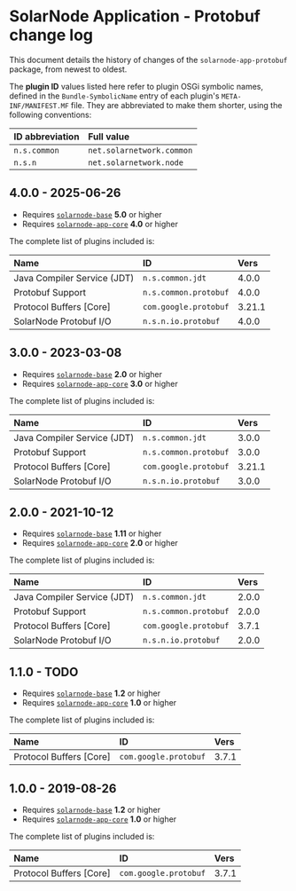# SolarNode Application - Protobuf change log

This document details the history of changes of the `solarnode-app-protobuf` package, from newest to
oldest.

The **plugin ID** values listed here refer to plugin OSGi symbolic names, defined in the
`Bundle-SymbolicName` entry of each plugin's `META-INF/MANIFEST.MF` file. They are abbreviated to
make them shorter, using the following conventions:

| ID abbreviation | Full value                |
|:----------------|:--------------------------|
| `n.s.common`    | `net.solarnetwork.common` |
| `n.s.n`         | `net.solarnetwork.node`   |

## 4.0.0 - 2025-06-26

 * Requires [`solarnode-base`](../../solarnode-base/debian) **5.0** or higher
 * Requires [`solarnode-app-core`](../../solarnode-app-core/debian) **4.0** or higher

The complete list of plugins included is:

| Name                        | ID                    | Vers   |
|:----------------------------|:----------------------|:-------|
| Java Compiler Service (JDT) | `n.s.common.jdt`      | 4.0.0  |
| Protobuf Support            | `n.s.common.protobuf` | 4.0.0  |
| Protocol Buffers [Core]     | `com.google.protobuf` | 3.21.1 |
| SolarNode Protobuf I/O      | `n.s.n.io.protobuf`   | 4.0.0  |

## 3.0.0 - 2023-03-08

 * Requires [`solarnode-base`](../../solarnode-base/debian) **2.0** or higher
 * Requires [`solarnode-app-core`](../../solarnode-app-core/debian) **3.0** or higher

The complete list of plugins included is:

| Name                        | ID                    | Vers   |
|:----------------------------|:----------------------|:-------|
| Java Compiler Service (JDT) | `n.s.common.jdt`      | 3.0.0  |
| Protobuf Support            | `n.s.common.protobuf` | 3.0.0  |
| Protocol Buffers [Core]     | `com.google.protobuf` | 3.21.1 |
| SolarNode Protobuf I/O      | `n.s.n.io.protobuf`   | 3.0.0  |


## 2.0.0 - 2021-10-12

 * Requires [`solarnode-base`](../../solarnode-base/debian) **1.11** or higher
 * Requires [`solarnode-app-core`](../../solarnode-app-core/debian) **2.0** or higher

The complete list of plugins included is:

| Name                        | ID                    | Vers  |
|:----------------------------|:----------------------|:------|
| Java Compiler Service (JDT) | `n.s.common.jdt`      | 2.0.0 |
| Protobuf Support            | `n.s.common.protobuf` | 2.0.0 |
| Protocol Buffers [Core]     | `com.google.protobuf` | 3.7.1 |
| SolarNode Protobuf I/O      | `n.s.n.io.protobuf`   | 2.0.0 |


## 1.1.0 - TODO

 * Requires [`solarnode-base`](../../solarnode-base/debian) **1.2** or higher
 * Requires [`solarnode-app-core`](../../solarnode-app-core/debian) **1.0** or higher

The complete list of plugins included is:

| Name                    | ID                    | Vers  |
|:------------------------|:----------------------|:------|
| Protocol Buffers [Core] | `com.google.protobuf` | 3.7.1 |

## 1.0.0 - 2019-08-26

 * Requires [`solarnode-base`](../../solarnode-base/debian) **1.2** or higher
 * Requires [`solarnode-app-core`](../../solarnode-app-core/debian) **1.0** or higher

The complete list of plugins included is:

| Name                    | ID                    | Vers  |
|:------------------------|:----------------------|:------|
| Protocol Buffers [Core] | `com.google.protobuf` | 3.7.1 |
